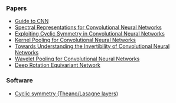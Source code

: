 ### Papers
* [Guide to CNN](https://arxiv.org/abs/1603.07285)
* [Spectral Representations for
Convolutional Neural Networks](https://arxiv.org/pdf/1506.03767.pdf)
* [Exploiting Cyclic Symmetry in Convolutional Neural Networks](https://arxiv.org/pdf/1602.02660.pdf)
* [Kernel Pooling for Convolutional Neural Networks](https://vision.cornell.edu/se3/wp-content/uploads/2017/04/cui2017cvpr.pdf)
* [Towards Understanding the Invertibility of Convolutional Neural Networks](https://openreview.net/forum?id=B1mAJI9gl)
* [Wavelet Pooling for Convolutional Neural Networks ](https://openreview.net/forum?id=rkhlb8lCZ)
* [Deep Rotation Equivariant Network](https://arxiv.org/pdf/1705.08623.pdf)

### Software
* [Cyclic symmetry (Theano/Lasagne layers)](https://github.com/benanne/kaggle-ndsb)
